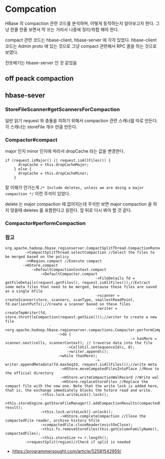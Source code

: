 # Compcation
HBase 의 compaction 관련 코드를 분석하며, 어떻게 동작하는지 알아보고자 한다.
그냥 한줄 한줄 보면서 막 쓰는 거라서 나중에 정리/취합 해야 한다.

compact 관련 코드는 hbase-client, hbase-server 에 각각 있었다.
hbase-client 코드는 Admin proto 에 있는 것으로 그냥 compact 관련해서 RPC 콜을 하는 것으로 보였다.


진또배기는 hbase-server 인 것 같았음

## off peack compaction

## hbase-sever

### StoreFileScanner#getScannersForCompaction

일반 읽기 request 와 충돌을 피하기 위해서 compaction 관련 스캐너를 따로 만든다.
각 스캐너는 storeFile 개수 만큼 만든다.

### Compactor#compact

major 인지 minor 인지에 따라서 dropCache 라는 값을 변경한다.
```
if (request.isMajor() || request.isAllFiles()) {
      dropCache = this.dropCacheMajor;
    } else {
      dropCache = this.dropCacheMinor;
    }
```

잘 이해가 안가는게 `/* Include deletes, unless we are doing a major compaction */`
이런 주석이 있었다.

delete 는 major compaction 때 없어지는데 주석만 보면 major compaction 을 하지 않을때 deletes 를 포함한다고 읽힌다.
앞 뒤로 다시 봐야 할 것 같다.

### Compactor#performCompaction


### 참고
```
org.apache.hadoop.hbase.regionserver.CompactSplitThread.CompactionRunner.doCompaction
         ->CompactSplitThread.selectCompaction //Select the files to be merged based on the policy
         ->HRegion.compact //Execute compact
        ->HStore.compact
            ->DefaultCompactionContext.compact
                ->DefaultCompactor.compact
                                         ->FileDetails fd = getFileDetails(request.getFiles(), request.isAllFiles());//Extract some meta files that need to be merged, because these files are saved as a single hfile
                                         ->scanner = createScanner(store, scanners, scanType, smallestReadPoint, fd.earliestPutTs);//Create a scanner based on these files
                                         ->writer = createTmpWriter(fd, store.throttleCompaction(request.getSize()));//writer to create a new file
                    ->org.apache.hadoop.hbase.regionserver.compactions.Compactor.performCompaction
                        ->do {
                                                         -> hasMore = scanner.next(cells, scannerContext); // traverse data into the file
                            ->CellUtil.setSequenceId(c, 0);
                            ->writer.append(c);
                        ->while (hasMore);
                                         -> writer.appendMetadata(fd.maxSeqId, request.isAllFiles());//write meta
                         ->HStore.moveCompatedFilesIntoPlace //Move to the official directory
                         ->HStore.writeCompactionWalRecord //Write wal
                         ->HStore.replaceStoreFiles //Replace the compact file with the new one. Note that the write lock is added here, that is, the exchange immediately blocks the hstore read and write.
                ->this.lock.writeLock().lock();
                ->this.storeEngine.getStoreFileManager().addCompactionResults(compactedFiles, result);
                ->this.lock.writeLock().unlock();
                         ->HStore.completeCompaction //Close the compactedFile reader, archive history hfile
                ->compactedFile.closeReader(evictOnClose);
                ->this.fs.removeStoreFiles(this.getColumnFamilyName(), compactedFiles);
                ->this.storeSize += r.length();
         ->requestSplit(region)//Check if split is needed
```
- https://programmersought.com/article/52581542959/

